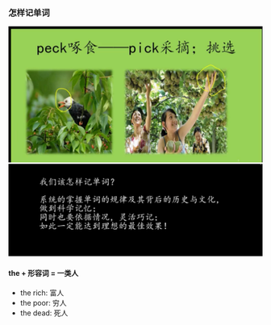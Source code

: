### 怎样记单词
![](https://raw.githubusercontent.com/wangkaiwd/drawing-bed/master/english-words-peck-picture.png)
![](https://raw.githubusercontent.com/wangkaiwd/drawing-bed/master/english-word-how-to-memory.png)

#### the + 形容词 = 一类人
* the rich: 富人
* the poor: 穷人
* the dead: 死人